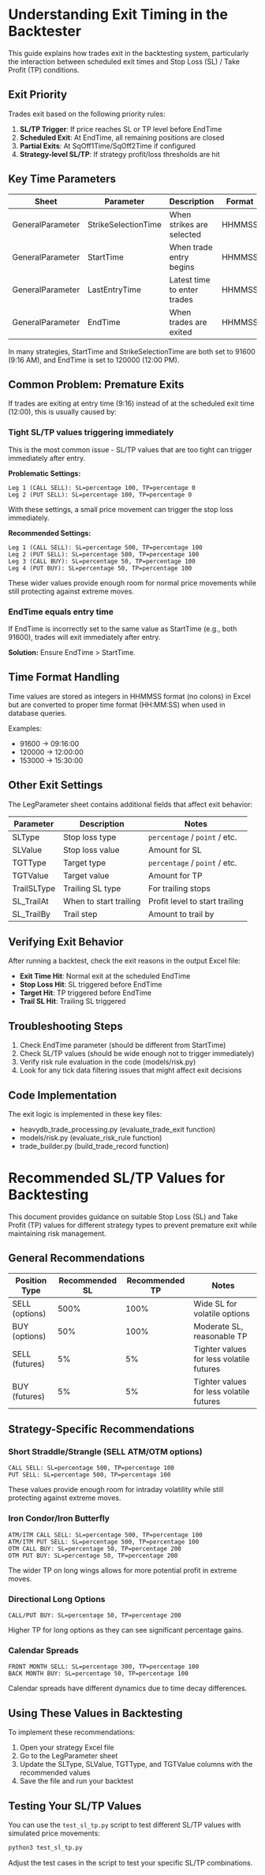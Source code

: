 # Understanding Exit Timing in the Backtester

This guide explains how trades exit in the backtesting system, particularly the interaction between scheduled exit times and Stop Loss (SL) / Take Profit (TP) conditions.

## Exit Priority

Trades exit based on the following priority rules:

1. **SL/TP Trigger**: If price reaches SL or TP level before EndTime
2. **Scheduled Exit**: At EndTime, all remaining positions are closed  
3. **Partial Exits**: At SqOff1Time/SqOff2Time if configured
4. **Strategy-level SL/TP**: If strategy profit/loss thresholds are hit

## Key Time Parameters

| Sheet | Parameter | Description | Format | Example | Notes |
|----|-----|----|-----|---|----|
| GeneralParameter | StrikeSelectionTime | When strikes are selected | HHMMSS | 91600 | 9:16 AM |
| GeneralParameter | StartTime | When trade entry begins | HHMMSS | 91600 | 9:16 AM |
| GeneralParameter | LastEntryTime | Latest time to enter trades | HHMMSS | 120000 | 12:00 PM |
| GeneralParameter | EndTime | When trades are exited | HHMMSS | 120000 | 12:00 PM |

In many strategies, StartTime and StrikeSelectionTime are both set to 91600 (9:16 AM), and EndTime is set to 120000 (12:00 PM).

## Common Problem: Premature Exits

If trades are exiting at entry time (9:16) instead of at the scheduled exit time (12:00), this is usually caused by:

### Tight SL/TP values triggering immediately

This is the most common issue - SL/TP values that are too tight can trigger immediately after entry.

**Problematic Settings:**
```
Leg 1 (CALL SELL): SL=percentage 100, TP=percentage 0
Leg 2 (PUT SELL): SL=percentage 100, TP=percentage 0
```

With these settings, a small price movement can trigger the stop loss immediately.

**Recommended Settings:**
```
Leg 1 (CALL SELL): SL=percentage 500, TP=percentage 100
Leg 2 (PUT SELL): SL=percentage 500, TP=percentage 100
Leg 3 (CALL BUY): SL=percentage 50, TP=percentage 100
Leg 4 (PUT BUY): SL=percentage 50, TP=percentage 100
```

These wider values provide enough room for normal price movements while still protecting against extreme moves.

### EndTime equals entry time

If EndTime is incorrectly set to the same value as StartTime (e.g., both 91600), trades will exit immediately after entry.

**Solution:** Ensure EndTime > StartTime.

## Time Format Handling

Time values are stored as integers in HHMMSS format (no colons) in Excel but are converted to proper time format (HH:MM:SS) when used in database queries.

Examples:
- 91600 → 09:16:00
- 120000 → 12:00:00
- 153000 → 15:30:00

## Other Exit Settings

The LegParameter sheet contains additional fields that affect exit behavior:

| Parameter | Description | Notes |
|-----|----|----|
| SLType | Stop loss type | `percentage` / `point` / etc. |
| SLValue | Stop loss value | Amount for SL |
| TGTType | Target type | `percentage` / `point` / etc. |
| TGTValue | Target value | Amount for TP |
| TrailSLType | Trailing SL type | For trailing stops |
| SL_TrailAt | When to start trailing | Profit level to start trailing |
| SL_TrailBy | Trail step | Amount to trail by |

## Verifying Exit Behavior

After running a backtest, check the exit reasons in the output Excel file:

- **Exit Time Hit**: Normal exit at the scheduled EndTime
- **Stop Loss Hit**: SL triggered before EndTime
- **Target Hit**: TP triggered before EndTime
- **Trail SL Hit**: Trailing SL triggered

## Troubleshooting Steps

1. Check EndTime parameter (should be different from StartTime)
2. Check SL/TP values (should be wide enough not to trigger immediately)
3. Verify risk rule evaluation in the code (models/risk.py)
4. Look for any tick data filtering issues that might affect exit decisions

## Code Implementation

The exit logic is implemented in these key files:
- heavydb_trade_processing.py (evaluate_trade_exit function)
- models/risk.py (evaluate_risk_rule function)
- trade_builder.py (build_trade_record function)

# Recommended SL/TP Values for Backtesting

This document provides guidance on suitable Stop Loss (SL) and Take Profit (TP) values for different strategy types to prevent premature exit while maintaining risk management.

## General Recommendations

| Position Type | Recommended SL | Recommended TP | Notes |
|---------------|----------------|----------------|-------|
| SELL (options) | 500% | 100% | Wide SL for volatile options |
| BUY (options) | 50% | 100% | Moderate SL, reasonable TP |
| SELL (futures) | 5% | 5% | Tighter values for less volatile futures |
| BUY (futures) | 5% | 5% | Tighter values for less volatile futures |

## Strategy-Specific Recommendations

### Short Straddle/Strangle (SELL ATM/OTM options)

```
CALL SELL: SL=percentage 500, TP=percentage 100
PUT SELL: SL=percentage 500, TP=percentage 100
```

These values provide enough room for intraday volatility while still protecting against extreme moves.

### Iron Condor/Iron Butterfly

```
ATM/ITM CALL SELL: SL=percentage 500, TP=percentage 100
ATM/ITM PUT SELL: SL=percentage 500, TP=percentage 100
OTM CALL BUY: SL=percentage 50, TP=percentage 200
OTM PUT BUY: SL=percentage 50, TP=percentage 200
```

The wider TP on long wings allows for more potential profit in extreme moves.

### Directional Long Options

```
CALL/PUT BUY: SL=percentage 50, TP=percentage 200
```

Higher TP for long options as they can see significant percentage gains.

### Calendar Spreads

```
FRONT MONTH SELL: SL=percentage 300, TP=percentage 100
BACK MONTH BUY: SL=percentage 50, TP=percentage 100
```

Calendar spreads have different dynamics due to time decay differences.

## Using These Values in Backtesting

To implement these recommendations:

1. Open your strategy Excel file
2. Go to the LegParameter sheet
3. Update the SLType, SLValue, TGTType, and TGTValue columns with the recommended values
4. Save the file and run your backtest

## Testing Your SL/TP Values

You can use the `test_sl_tp.py` script to test different SL/TP values with simulated price movements:

```bash
python3 test_sl_tp.py
```

Adjust the test cases in the script to test your specific SL/TP combinations. 